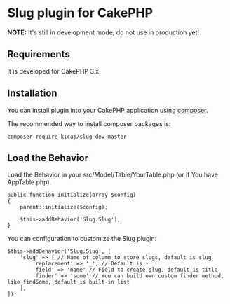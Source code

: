 # Slug plugin for CakePHP

**NOTE:** It's still in development mode, do not use in production yet!

## Requirements

It is developed for CakePHP 3.x.

## Installation

You can install plugin into your CakePHP application using [composer](http://getcomposer.org).

The recommended way to install composer packages is:

```
composer require kicaj/slug dev-master
```

Load the Behavior
---------------------

Load the Behavior in your src/Model/Table/YourTable.php (or if You have AppTable.php). 
```
public function initialize(array $config)
{
    parent::initialize($config);

    $this->addBehavior('Slug.Slug');
}
```

You can configuration to customize the Slug plugin:
```
$this->addBehavior('Slug.Slug', [
    'slug' => [ // Name of column to store slugs, default is slug
        'replacement' => '_', // Default is -
        'field' => 'name' // Field to create slug, default is title
        'finder' => 'some' // You can build own custom finder method, like findSome, default is built-in list
    ],
]);
```
